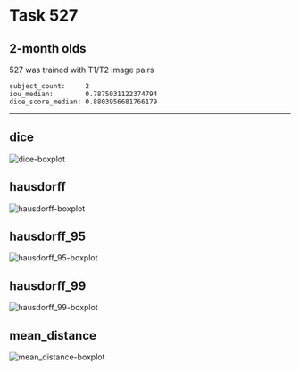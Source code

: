 Task 527
========

2-month olds
------------

527 was trained with T1/T2 image pairs
```
subject_count:     2
iou_median:        0.7875031122374794
dice_score_median: 0.8803956681766179
```
---

dice
----
![dice-boxplot](./img/catplot/dice.png)

hausdorff
---------
![hausdorff-boxplot](img/catplot/hausdorff.png)

hausdorff_95
------------
![hausdorff_95-boxplot](img/catplot/hausdorff_95.png)

hausdorff_99
------------
![hausdorff_99-boxplot](img/catplot/hausdorff_99.png)

mean_distance
-------------
![mean_distance-boxplot](img/catplot/mean_distance.png)